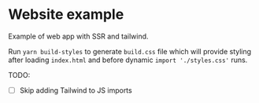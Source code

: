 # Website example

Example of web app with SSR and tailwind.

Run `yarn build-styles` to generate `build.css` file which will provide styling after loading `index.html` and before dynamic `import './styles.css'` runs.

TODO:
- [ ] Skip adding Tailwind to JS imports
